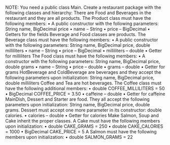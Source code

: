 NOTE: You need a public class Main. Create a restaurant package with the following classes and hierarchy:
There are Food and Beverages in the restaurant and they are all products.
The Product class must have the following members:
•	A public constructor with the following parameters: String name, BigDecimal price
•	name – String
•	price – BigDecimal
•	Getters for the fields
Beverage and Food classes are products. The Beverage class must have the following members:
•	A public constructor with the following parameters: String name, BigDecimal price, double milliliters
•	name – String
•	price – BigDecimal
•	milliliters – double
•	Getter for milliliters
The Food class must have the following members:
•	A constructor with the following parameters: String name, BigDecimal price, double grams
•	name – String
•	price – double
•	grams – double
•	Getter for grams
HotBeverage and ColdBeverage are beverages and they accept the following parameters upon initialization: String name, BigDecimal price, double milliliters
Coffee and Tea are hot beverages. The Coffee class must have the following additional members:
•	double COFFEE_MILLILITERS = 50
•	BigDecimal COFFEE_PRICE = 3.50
•	caffeine – double
•	Getter for caffeine
MainDish, Dessert and Starter are food. They all accept the following parameters upon initialization: String name, BigDecimal price, double grams. Dessert must accept one more parameter in its constructor: double calories.
•	calories – double
•	Getter for calories
Make Salmon, Soup and Cake inherit the proper classes.
A Cake must have the following members upon initialization:
•	double CAKE_GRAMS = 250
•	double CAKE_CALORIES = 1000
•	BigDecimal CAKE_PRICE = 5
A Salmon must have the following members upon initialization:
•	double SALMON_GRAMS = 22
